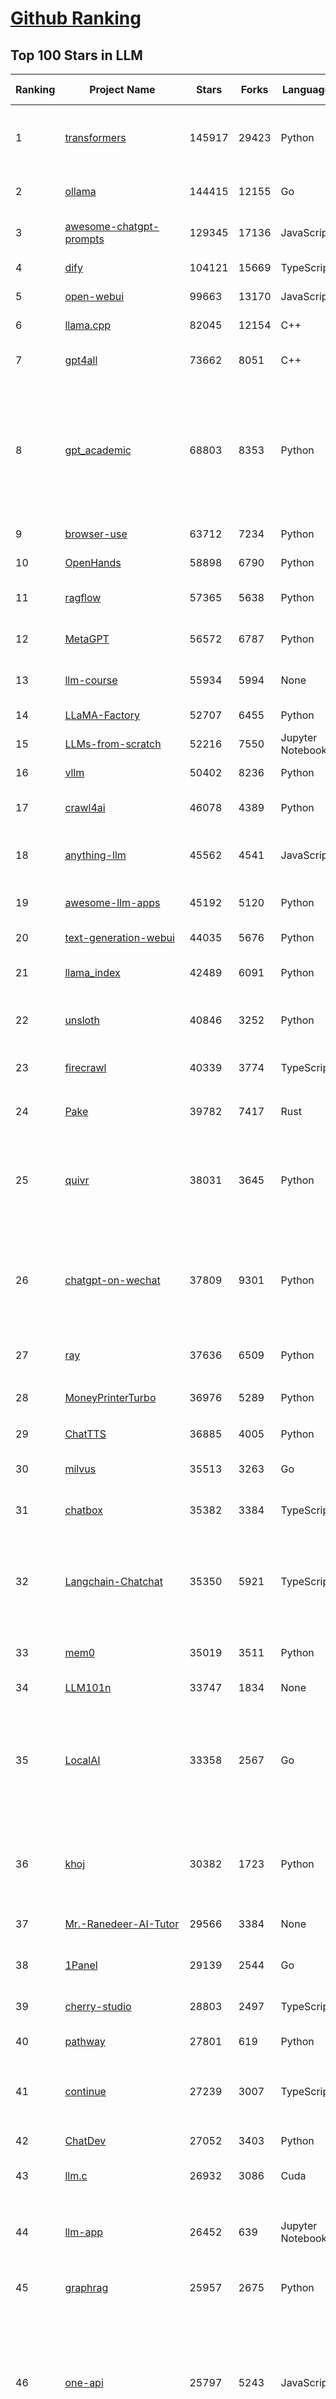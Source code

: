 [Github Ranking](../README.md)
==========

## Top 100 Stars in LLM

| Ranking | Project Name | Stars | Forks | Language | Open Issues | Description | Last Commit |
| ------- | ------------ | ----- | ----- | -------- | ----------- | ----------- | ----------- |
| 1 | [transformers](https://github.com/huggingface/transformers) | 145917 | 29423 | Python | 1055 | 🤗 Transformers: the model-definition framework for state-of-the-art machine learning models in text, vision, audio, and multimodal models, for both inference and training.  | 2025-06-21T15:54:35Z |
| 2 | [ollama](https://github.com/ollama/ollama) | 144415 | 12155 | Go | 1584 | Get up and running with Llama 3.3, DeepSeek-R1, Phi-4, Gemma 3, Mistral Small 3.1 and other large language models. | 2025-06-21T14:12:51Z |
| 3 | [awesome-chatgpt-prompts](https://github.com/f/awesome-chatgpt-prompts) | 129345 | 17136 | JavaScript | 0 | This repo includes ChatGPT prompt curation to use ChatGPT and other LLM tools better. | 2025-06-18T17:50:37Z |
| 4 | [dify](https://github.com/langgenius/dify) | 104121 | 15669 | TypeScript | 672 | Production-ready platform for agentic workflow development. | 2025-06-21T15:10:00Z |
| 5 | [open-webui](https://github.com/open-webui/open-webui) | 99663 | 13170 | JavaScript | 160 | User-friendly AI Interface (Supports Ollama, OpenAI API, ...) | 2025-06-21T15:12:44Z |
| 6 | [llama.cpp](https://github.com/ggml-org/llama.cpp) | 82045 | 12154 | C++ | 310 | LLM inference in C/C++ | 2025-06-21T17:53:36Z |
| 7 | [gpt4all](https://github.com/nomic-ai/gpt4all) | 73662 | 8051 | C++ | 688 | GPT4All: Run Local LLMs on Any Device. Open-source and available for commercial use. | 2025-05-27T20:05:19Z |
| 8 | [gpt_academic](https://github.com/binary-husky/gpt_academic) | 68803 | 8353 | Python | 259 | 为GPT/GLM等LLM大语言模型提供实用化交互接口，特别优化论文阅读/润色/写作体验，模块化设计，支持自定义快捷按钮&函数插件，支持Python和C++等项目剖析&自译解功能，PDF/LaTex论文翻译&总结功能，支持并行问询多种LLM模型，支持chatglm3等本地模型。接入通义千问, deepseekcoder, 讯飞星火, 文心一言, llama2, rwkv, claude2, moss等。 | 2025-06-03T18:25:00Z |
| 9 | [browser-use](https://github.com/browser-use/browser-use) | 63712 | 7234 | Python | 432 | 🌐 Make websites accessible for AI agents. Automate tasks online with ease. | 2025-06-21T21:36:58Z |
| 10 | [OpenHands](https://github.com/All-Hands-AI/OpenHands) | 58898 | 6790 | Python | 286 | 🙌 OpenHands: Code Less, Make More | 2025-06-22T03:45:22Z |
| 11 | [ragflow](https://github.com/infiniflow/ragflow) | 57365 | 5638 | Python | 2261 | RAGFlow is an open-source RAG (Retrieval-Augmented Generation) engine based on deep document understanding. | 2025-06-20T13:14:40Z |
| 12 | [MetaGPT](https://github.com/FoundationAgents/MetaGPT) | 56572 | 6787 | Python | 26 | 🌟 The Multi-Agent Framework: First AI Software Company, Towards Natural Language Programming | 2025-06-13T14:15:25Z |
| 13 | [llm-course](https://github.com/mlabonne/llm-course) | 55934 | 5994 | None | 53 | Course to get into Large Language Models (LLMs) with roadmaps and Colab notebooks. | 2025-06-04T16:09:23Z |
| 14 | [LLaMA-Factory](https://github.com/hiyouga/LLaMA-Factory) | 52707 | 6455 | Python | 492 | Unified Efficient Fine-Tuning of 100+ LLMs & VLMs (ACL 2024) | 2025-06-19T19:38:45Z |
| 15 | [LLMs-from-scratch](https://github.com/rasbt/LLMs-from-scratch) | 52216 | 7550 | Jupyter Notebook | 8 | Implement a ChatGPT-like LLM in PyTorch from scratch, step by step | 2025-06-21T22:34:40Z |
| 16 | [vllm](https://github.com/vllm-project/vllm) | 50402 | 8236 | Python | 1905 | A high-throughput and memory-efficient inference and serving engine for LLMs | 2025-06-22T03:10:46Z |
| 17 | [crawl4ai](https://github.com/unclecode/crawl4ai) | 46078 | 4389 | Python | 156 | 🚀🤖 Crawl4AI: Open-source LLM Friendly Web Crawler & Scraper. Don't be shy, join here: https://discord.gg/jP8KfhDhyN | 2025-06-18T17:05:57Z |
| 18 | [anything-llm](https://github.com/Mintplex-Labs/anything-llm) | 45562 | 4541 | JavaScript | 268 | The all-in-one Desktop & Docker AI application with built-in RAG, AI agents, No-code agent builder, MCP compatibility,  and more. | 2025-06-18T21:30:35Z |
| 19 | [awesome-llm-apps](https://github.com/Shubhamsaboo/awesome-llm-apps) | 45192 | 5120 | Python | 3 | Collection of awesome LLM apps with AI Agents and RAG using OpenAI, Anthropic, Gemini and opensource models. | 2025-06-22T01:47:42Z |
| 20 | [text-generation-webui](https://github.com/oobabooga/text-generation-webui) | 44035 | 5676 | Python | 2545 | LLM UI with advanced features, easy setup, and multiple backend support. | 2025-06-21T21:03:58Z |
| 21 | [llama_index](https://github.com/run-llama/llama_index) | 42489 | 6091 | Python | 232 | LlamaIndex is the leading framework for building LLM-powered agents over your data. | 2025-06-21T15:19:20Z |
| 22 | [unsloth](https://github.com/unslothai/unsloth) | 40846 | 3252 | Python | 809 | Fine-tuning & Reinforcement Learning for LLMs. 🦥 Train Qwen3, Llama 4, DeepSeek-R1, Gemma 3, TTS 2x faster with 70% less VRAM. | 2025-06-21T14:24:23Z |
| 23 | [firecrawl](https://github.com/mendableai/firecrawl) | 40339 | 3774 | TypeScript | 141 | 🔥 Turn entire websites into LLM-ready markdown or structured data. Scrape, crawl and extract with a single API. | 2025-06-21T00:02:34Z |
| 24 | [Pake](https://github.com/tw93/Pake) | 39782 | 7417 | Rust | 64 | 🤱🏻 Turn any webpage into a desktop app with Rust.  🤱🏻 利用 Rust 轻松构建轻量级多端桌面应用 | 2025-03-25T12:35:16Z |
| 25 | [quivr](https://github.com/QuivrHQ/quivr) | 38031 | 3645 | Python | 1 | Opiniated RAG for integrating GenAI in your apps 🧠   Focus on your product rather than the RAG. Easy integration in existing products with customisation!  Any LLM: GPT4, Groq, Llama. Any Vectorstore: PGVector, Faiss. Any Files. Anyway you want.  | 2025-06-19T13:03:05Z |
| 26 | [chatgpt-on-wechat](https://github.com/zhayujie/chatgpt-on-wechat) | 37809 | 9301 | Python | 292 | 基于大模型搭建的聊天机器人，同时支持 微信公众号、企业微信应用、飞书、钉钉 等接入，可选择ChatGPT/Claude/DeepSeek/文心一言/讯飞星火/通义千问/ Gemini/GLM-4/Kimi/LinkAI，能处理文本、语音和图片，访问操作系统和互联网，支持基于自有知识库进行定制企业智能客服。 | 2025-06-15T09:44:55Z |
| 27 | [ray](https://github.com/ray-project/ray) | 37636 | 6509 | Python | 3814 | Ray is an AI compute engine. Ray consists of a core distributed runtime and a set of AI Libraries for accelerating ML workloads. | 2025-06-22T00:36:15Z |
| 28 | [MoneyPrinterTurbo](https://github.com/harry0703/MoneyPrinterTurbo) | 36976 | 5289 | Python | 162 | 利用AI大模型，一键生成高清短视频 Generate short videos with one click using AI LLM. | 2025-06-11T06:34:54Z |
| 29 | [ChatTTS](https://github.com/2noise/ChatTTS) | 36885 | 4005 | Python | 57 | A generative speech model for daily dialogue. | 2025-05-23T13:00:56Z |
| 30 | [milvus](https://github.com/milvus-io/milvus) | 35513 | 3263 | Go | 669 | Milvus is a high-performance, cloud-native vector database built for scalable vector ANN search | 2025-06-21T05:24:40Z |
| 31 | [chatbox](https://github.com/chatboxai/chatbox) | 35382 | 3384 | TypeScript | 728 | User-friendly Desktop Client App for AI Models/LLMs (GPT, Claude, Gemini, Ollama...) | 2025-06-17T08:08:07Z |
| 32 | [Langchain-Chatchat](https://github.com/chatchat-space/Langchain-Chatchat) | 35350 | 5921 | TypeScript | 168 | Langchain-Chatchat（原Langchain-ChatGLM）基于 Langchain 与 ChatGLM, Qwen 与 Llama 等语言模型的 RAG 与 Agent 应用 \| Langchain-Chatchat (formerly langchain-ChatGLM), local knowledge based LLM (like ChatGLM, Qwen and Llama) RAG and Agent app with langchain  | 2025-03-25T15:45:51Z |
| 33 | [mem0](https://github.com/mem0ai/mem0) | 35019 | 3511 | Python | 346 | Memory for AI Agents; Announcing OpenMemory MCP - local and secure memory management. | 2025-06-21T18:04:28Z |
| 34 | [LLM101n](https://github.com/karpathy/LLM101n) | 33747 | 1834 | None | 0 | LLM101n: Let's build a Storyteller | 2024-08-01T01:20:33Z |
| 35 | [LocalAI](https://github.com/mudler/LocalAI) | 33358 | 2567 | Go | 460 | :robot: The free, Open Source alternative to OpenAI, Claude and others. Self-hosted and local-first. Drop-in replacement for OpenAI,  running on consumer-grade hardware. No GPU required. Runs gguf, transformers, diffusers and many more models architectures. Features: Generate Text, Audio, Video, Images, Voice Cloning, Distributed, P2P inference | 2025-06-21T21:54:53Z |
| 36 | [khoj](https://github.com/khoj-ai/khoj) | 30382 | 1723 | Python | 76 | Your AI second brain. Self-hostable. Get answers from the web or your docs. Build custom agents, schedule automations, do deep research. Turn any online or local LLM into your personal, autonomous AI (gpt, claude, gemini, llama, qwen, mistral). Get started - free. | 2025-06-20T22:10:05Z |
| 37 | [Mr.-Ranedeer-AI-Tutor](https://github.com/JushBJJ/Mr.-Ranedeer-AI-Tutor) | 29566 | 3384 | None | 13 | A GPT-4 AI Tutor Prompt for customizable personalized learning experiences. | 2025-06-14T06:58:48Z |
| 38 | [1Panel](https://github.com/1Panel-dev/1Panel) | 29139 | 2544 | Go | 611 | 🔥 1Panel provides an intuitive web interface and MCP Server to manage websites, files, containers, databases, and LLMs on a Linux server. | 2025-06-20T07:38:16Z |
| 39 | [cherry-studio](https://github.com/CherryHQ/cherry-studio) | 28803 | 2497 | TypeScript | 751 | 🍒 Cherry Studio is a desktop client that supports for multiple LLM providers. | 2025-06-22T02:32:23Z |
| 40 | [pathway](https://github.com/pathwaycom/pathway) | 27801 | 619 | Python | 43 | Python ETL framework for stream processing, real-time analytics, LLM pipelines, and RAG. | 2025-06-22T03:41:04Z |
| 41 | [continue](https://github.com/continuedev/continue) | 27239 | 3007 | TypeScript | 899 | ⏩ Create, share, and use custom AI code assistants with our open-source IDE extensions and hub of models, rules, prompts, docs, and other building blocks | 2025-06-21T23:36:12Z |
| 42 | [ChatDev](https://github.com/OpenBMB/ChatDev) | 27052 | 3403 | Python | 22 | Create Customized Software using Natural Language Idea (through LLM-powered Multi-Agent Collaboration) | 2025-06-05T23:58:06Z |
| 43 | [llm.c](https://github.com/karpathy/llm.c) | 26932 | 3086 | Cuda | 86 | LLM training in simple, raw C/CUDA | 2025-05-10T23:27:57Z |
| 44 | [llm-app](https://github.com/pathwaycom/llm-app) | 26452 | 639 | Jupyter Notebook | 5 | Ready-to-run cloud templates for RAG, AI pipelines, and enterprise search with live data. 🐳Docker-friendly.⚡Always in sync with Sharepoint, Google Drive, S3, Kafka, PostgreSQL, real-time data APIs, and more. | 2025-05-16T07:58:43Z |
| 45 | [graphrag](https://github.com/microsoft/graphrag) | 25957 | 2675 | Python | 161 | A modular graph-based Retrieval-Augmented Generation (RAG) system | 2025-06-18T21:51:04Z |
| 46 | [one-api](https://github.com/songquanpeng/one-api) | 25797 | 5243 | JavaScript | 860 | LLM API 管理 & 分发系统，支持 OpenAI、Azure、Anthropic Claude、Google Gemini、DeepSeek、字节豆包、ChatGLM、文心一言、讯飞星火、通义千问、360 智脑、腾讯混元等主流模型，统一 API 适配，可用于 key 管理与二次分发。单可执行文件，提供 Docker 镜像，一键部署，开箱即用。LLM API management & key redistribution system, unifying multiple providers under a single API. Single binary, Docker-ready, with an English UI. | 2025-02-21T11:30:22Z |
| 47 | [composio](https://github.com/ComposioHQ/composio) | 25532 | 4422 | Python | 42 | Composio equips your AI agents & LLMs with 100+ high-quality integrations via function calling | 2025-06-21T15:28:15Z |
| 48 | [semantic-kernel](https://github.com/microsoft/semantic-kernel) | 25124 | 3973 | C# | 432 | Integrate cutting-edge LLM technology quickly and easily into your apps | 2025-06-21T15:25:05Z |
| 49 | [FastGPT](https://github.com/labring/FastGPT) | 24820 | 6392 | TypeScript | 546 | FastGPT is a knowledge-based platform built on the LLMs, offers a comprehensive suite of out-of-the-box capabilities such as data processing, RAG retrieval, and visual AI workflow orchestration, letting you easily develop and deploy complex question-answering systems without the need for extensive setup or configuration. | 2025-06-20T08:03:34Z |
| 50 | [storm](https://github.com/stanford-oval/storm) | 24619 | 2210 | Python | 48 | An LLM-powered knowledge curation system that researches a topic and generates a full-length report with citations. | 2025-05-02T22:44:16Z |
| 51 | [litellm](https://github.com/BerriAI/litellm) | 24391 | 3268 | Python | 868 | Python SDK, Proxy Server (LLM Gateway) to call 100+ LLM APIs in OpenAI format - [Bedrock, Azure, OpenAI, VertexAI, Cohere, Anthropic, Sagemaker, HuggingFace, Replicate, Groq] | 2025-06-22T03:53:42Z |
| 52 | [JARVIS](https://github.com/microsoft/JARVIS) | 24189 | 2028 | Python | 79 | JARVIS, a system to connect LLMs with ML community. Paper: https://arxiv.org/pdf/2303.17580.pdf | 2024-09-26T06:43:22Z |
| 53 | [void](https://github.com/voideditor/void) | 24126 | 1601 | TypeScript | 199 | None | 2025-06-21T21:57:08Z |
| 54 | [Awesome-LLM](https://github.com/Hannibal046/Awesome-LLM) | 23900 | 2008 | None | 8 | Awesome-LLM: a curated list of Large Language Model | 2025-05-09T10:06:31Z |
| 55 | [gin-vue-admin](https://github.com/flipped-aurora/gin-vue-admin) | 23073 | 6734 | Go | 22 | 🚀Vite+Vue3+Gin拥有AI辅助的基础开发平台，支持TS和JS混用。它集成了JWT鉴权、权限管理、动态路由、显隐可控组件、分页封装、多点登录拦截、资源权限、上传下载、代码生成器、表单生成器和可配置的导入导出等开发必备功能。 | 2025-06-20T05:36:43Z |
| 56 | [llamafile](https://github.com/Mozilla-Ocho/llamafile) | 22641 | 1192 | C++ | 152 | Distribute and run LLMs with a single file. | 2025-05-14T22:23:40Z |
| 57 | [gpt-researcher](https://github.com/assafelovic/gpt-researcher) | 22007 | 2894 | Python | 102 | LLM based autonomous agent that conducts deep local and web research on any topic and generates a long report with citations. | 2025-06-16T21:05:43Z |
| 58 | [unilm](https://github.com/microsoft/unilm) | 21424 | 2637 | Python | 629 | Large-scale Self-supervised Pre-training Across Tasks, Languages, and Modalities | 2025-06-03T09:54:32Z |
| 59 | [CopilotKit](https://github.com/CopilotKit/CopilotKit) | 21414 | 2907 | TypeScript | 153 | React UI + elegant infrastructure for AI Copilots, AI chatbots, and in-app AI agents. The Agentic last-mile 🪁 | 2025-06-21T09:50:06Z |
| 60 | [haystack](https://github.com/deepset-ai/haystack) | 21226 | 2226 | Python | 117 | AI orchestration framework to build customizable, production-ready LLM applications. Connect components (models, vector DBs, file converters) to pipelines or agents that can interact with your data. With advanced retrieval methods, it's best suited for building RAG, question answering, semantic search or conversational agent chatbots. | 2025-06-20T16:17:13Z |
| 61 | [mlc-llm](https://github.com/mlc-ai/mlc-llm) | 20844 | 1754 | Python | 274 | Universal LLM Deployment Engine with ML Compilation | 2025-06-18T15:22:28Z |
| 62 | [pandas-ai](https://github.com/sinaptik-ai/pandas-ai) | 20687 | 1983 | Python | 15 | Chat with your database or your datalake (SQL, CSV, parquet). PandasAI makes data analysis conversational using LLMs and RAG. | 2025-06-18T10:51:50Z |
| 63 | [Awesome-Chinese-LLM](https://github.com/HqWu-HITCS/Awesome-Chinese-LLM) | 20428 | 1960 | None | 5 | 整理开源的中文大语言模型，以规模较小、可私有化部署、训练成本较低的模型为主，包括底座模型，垂直领域微调及应用，数据集与教程等。 | 2025-05-19T06:11:57Z |
| 64 | [architecture.of.internet-product](https://github.com/davideuler/architecture.of.internet-product) | 20292 | 4687 | HTML | 3 | 互联网公司技术架构，微信/淘宝/微博/腾讯/阿里/美团点评/百度/OpenAI/Google/Facebook/Amazon/eBay的架构，欢迎PR补充 | 2024-02-17T12:02:24Z |
| 65 | [gitleaks](https://github.com/gitleaks/gitleaks) | 20274 | 1626 | Go | 205 | Find secrets with Gitleaks 🔑 | 2025-06-16T14:37:32Z |
| 66 | [BitNet](https://github.com/microsoft/BitNet) | 20211 | 1514 | Python | 111 | Official inference framework for 1-bit LLMs | 2025-06-03T06:14:20Z |
| 67 | [Scrapegraph-ai](https://github.com/ScrapeGraphAI/Scrapegraph-ai) | 20060 | 1708 | Python | 14 | Python scraper based on AI | 2025-06-21T11:10:53Z |
| 68 | [llm-cookbook](https://github.com/datawhalechina/llm-cookbook) | 20011 | 2412 | Jupyter Notebook | 2 | 面向开发者的 LLM 入门教程，吴恩达大模型系列课程中文版 | 2025-06-12T14:48:07Z |
| 69 | [self-llm](https://github.com/datawhalechina/self-llm) | 19148 | 1979 | Jupyter Notebook | 135 | 《开源大模型食用指南》针对中国宝宝量身打造的基于Linux环境快速微调（全参数/Lora）、部署国内外开源大模型（LLM）/多模态大模型（MLLM）教程 | 2025-06-12T08:55:06Z |
| 70 | [agenticSeek](https://github.com/Fosowl/agenticSeek) | 19049 | 1846 | Python | 15 | Fully Local Manus AI. No APIs, No $200 monthly bills. Enjoy an autonomous agent that thinks, browses the web, and code for the sole cost of electricity. 🔔 Official updates only via twitter @Martin993886460 (Beware of fake) | 2025-06-21T13:12:47Z |
| 71 | [Chinese-LLaMA-Alpaca](https://github.com/ymcui/Chinese-LLaMA-Alpaca) | 18861 | 1891 | Python | 1 | 中文LLaMA&Alpaca大语言模型+本地CPU/GPU训练部署 (Chinese LLaMA & Alpaca LLMs) | 2024-04-30T04:28:38Z |
| 72 | [peft](https://github.com/huggingface/peft) | 18824 | 1918 | Python | 25 | 🤗 PEFT: State-of-the-art Parameter-Efficient Fine-Tuning. | 2025-06-20T21:24:04Z |
| 73 | [llm-action](https://github.com/liguodongiot/llm-action) | 18700 | 2224 | HTML | 15 | 本项目旨在分享大模型相关技术原理以及实战经验（大模型工程化、大模型应用落地） | 2025-06-15T02:54:47Z |
| 74 | [Qwen](https://github.com/QwenLM/Qwen) | 18537 | 1520 | Python | 10 | The official repo of Qwen (通义千问) chat & pretrained large language model proposed by Alibaba Cloud. | 2025-06-16T08:59:28Z |
| 75 | [vanna](https://github.com/vanna-ai/vanna) | 18292 | 1649 | Python | 183 | 🤖 Chat with your SQL database 📊. Accurate Text-to-SQL Generation via LLMs using RAG 🔄. | 2025-04-10T03:18:09Z |
| 76 | [crawlee](https://github.com/apify/crawlee) | 17991 | 839 | TypeScript | 130 | Crawlee—A web scraping and browser automation library for Node.js to build reliable crawlers. In JavaScript and TypeScript. Extract data for AI, LLMs, RAG, or GPTs. Download HTML, PDF, JPG, PNG, and other files from websites. Works with Puppeteer, Playwright, Cheerio, JSDOM, and raw HTTP. Both headful and headless mode. With proxy rotation. | 2025-06-20T08:18:43Z |
| 77 | [RAG_Techniques](https://github.com/NirDiamant/RAG_Techniques) | 17860 | 1789 | Jupyter Notebook | 1 | This repository showcases various advanced techniques for Retrieval-Augmented Generation (RAG) systems. RAG systems combine information retrieval with generative models to provide accurate and contextually rich responses. | 2025-06-17T16:08:24Z |
| 78 | [LightRAG](https://github.com/HKUDS/LightRAG) | 17694 | 2471 | Python | 345 | "LightRAG: Simple and Fast Retrieval-Augmented Generation" | 2025-06-19T09:01:27Z |
| 79 | [agentic](https://github.com/transitive-bullshit/agentic) | 17671 | 2230 | TypeScript | 11 | AI agent stdlib that works with any LLM and TypeScript AI SDK. | 2025-06-20T02:55:01Z |
| 80 | [llama-cookbook](https://github.com/meta-llama/llama-cookbook) | 17511 | 2528 | Jupyter Notebook | 20 | Welcome to the Llama Cookbook! This is your go to guide for Building with Llama: Getting started with Inference, Fine-Tuning, RAG. We also show you how to solve end to end problems using Llama model family and using them on various provider services   | 2025-06-18T22:28:43Z |
| 81 | [Janus](https://github.com/deepseek-ai/Janus) | 17385 | 2237 | Python | 151 | Janus-Series: Unified Multimodal Understanding and Generation Models | 2025-02-01T07:58:29Z |
| 82 | [repomix](https://github.com/yamadashy/repomix) | 17077 | 744 | TypeScript | 93 | 📦 Repomix is a powerful tool that packs your entire repository into a single, AI-friendly file. Perfect for when you need to feed your codebase to Large Language Models (LLMs) or other AI tools like Claude, ChatGPT, DeepSeek, Perplexity, Gemini, Gemma, Llama, Grok, and more. | 2025-06-21T12:01:34Z |
| 83 | [letta](https://github.com/letta-ai/letta) | 16963 | 1763 | Python | 24 | Letta (formerly MemGPT) is the stateful agents framework with memory, reasoning, and context management. | 2025-06-21T01:03:58Z |
| 84 | [MaxKB](https://github.com/1Panel-dev/MaxKB) | 16877 | 2182 | Python | 151 | 💬 MaxKB is an open-source AI assistant for enterprise. It seamlessly integrates RAG pipelines, supports robust workflows, and provides MCP tool-use capabilities. | 2025-06-21T14:44:10Z |
| 85 | [DB-GPT](https://github.com/eosphoros-ai/DB-GPT) | 16814 | 2315 | Python | 402 | AI Native Data App Development framework with AWEL(Agentic Workflow Expression Language) and Agents | 2025-06-20T14:43:08Z |
| 86 | [SuperAGI](https://github.com/TransformerOptimus/SuperAGI) | 16439 | 2014 | Python | 145 | <⚡️> SuperAGI - A dev-first open source autonomous AI agent framework. Enabling developers to build, manage & run useful autonomous agents quickly and reliably. | 2025-01-22T22:14:07Z |
| 87 | [evals](https://github.com/openai/evals) | 16418 | 2739 | Python | 99 | Evals is a framework for evaluating LLMs and LLM systems, and an open-source registry of benchmarks. | 2024-12-18T22:09:47Z |
| 88 | [SWE-agent](https://github.com/SWE-agent/SWE-agent) | 16383 | 1686 | Python | 36 | SWE-agent takes a GitHub issue and tries to automatically fix it, using your LM of choice. It can also be employed for offensive cybersecurity or competitive coding challenges. [NeurIPS 2024]  | 2025-06-20T20:35:36Z |
| 89 | [RagaAI-Catalyst](https://github.com/raga-ai-hub/RagaAI-Catalyst) | 16188 | 3772 | Python | 8 | Python SDK for Agent AI Observability, Monitoring and Evaluation Framework. Includes features like agent, llm and tools tracing, debugging multi-agentic system, self-hosted dashboard and advanced analytics with timeline and execution graph view  | 2025-06-19T04:45:30Z |
| 90 | [kubesphere](https://github.com/kubesphere/kubesphere) | 16090 | 2222 | Go | 474 | The container platform tailored for Kubernetes multi-cloud, datacenter, and edge management ⎈ 🖥 ☁️ | 2025-06-13T01:48:48Z |
| 91 | [web-llm](https://github.com/mlc-ai/web-llm) | 15727 | 1031 | TypeScript | 108 | High-performance In-browser LLM Inference Engine  | 2025-05-05T03:17:42Z |
| 92 | [ChatGLM2-6B](https://github.com/THUDM/ChatGLM2-6B) | 15725 | 1837 | Python | 430 | ChatGLM2-6B: An Open Bilingual Chat LLM \| 开源双语对话语言模型 | 2024-06-27T04:05:08Z |
| 93 | [DocsGPT](https://github.com/arc53/DocsGPT) | 15715 | 1671 | TypeScript | 22 | DocsGPT is an open-source genAI tool that helps users get reliable answers from knowledge source, while avoiding hallucinations. It enables private and reliable information retrieval, with tooling and agentic system capability built in. | 2025-06-21T14:19:52Z |
| 94 | [SillyTavern](https://github.com/SillyTavern/SillyTavern) | 15466 | 3456 | JavaScript | 274 | LLM Frontend for Power Users. | 2025-06-21T20:57:21Z |
| 95 | [ChuanhuChatGPT](https://github.com/GaiZhenbiao/ChuanhuChatGPT) | 15412 | 2278 | Python | 122 | GUI for ChatGPT API and many LLMs. Supports agents, file-based QA, GPT finetuning and query with web search. All with a neat UI. | 2025-03-13T09:36:38Z |
| 96 | [sglang](https://github.com/sgl-project/sglang) | 15352 | 2150 | Python | 472 | SGLang is a fast serving framework for large language models and vision language models. | 2025-06-22T02:37:49Z |
| 97 | [suna](https://github.com/kortix-ai/suna) | 15119 | 2284 | TypeScript | 160 | Suna - Open Source Generalist AI Agent | 2025-06-19T18:14:46Z |
| 98 | [ai](https://github.com/vercel/ai) | 15092 | 2418 | TypeScript | 579 | The AI Toolkit for TypeScript. From the creators of Next.js, the AI SDK is a free open-source library for building AI-powered applications and agents  | 2025-06-22T00:32:56Z |
| 99 | [screenpipe](https://github.com/mediar-ai/screenpipe) | 15086 | 1130 | TypeScript | 167 | AI app store powered by 24/7 desktop history.  open source \| 100% local \| dev friendly \| 24/7 screen, mic recording | 2025-06-06T02:55:26Z |
| 100 | [goose](https://github.com/block/goose) | 15012 | 1218 | Rust | 219 | an open source, extensible AI agent that goes beyond code suggestions - install, execute, edit, and test with any LLM | 2025-06-22T00:22:30Z |

